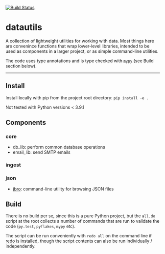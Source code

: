 
[![Build Status](https://travis-ci.com/tkuriyama/datautils.svg?branch=master)](https://travis-ci.com/tkuriyama/datautils)

# datautils

A collection of lightweight utilities for working with data. Most things here are convenince functions that wrap lower-level libraries, intended to be used as components in a larger project, or as simple command-line utilities.

The code uses type annotations and is type checked with [`mypy`](https://mypy.readthedocs.io/en/latest/index.html) (see Build section below).

<hr>

## Install

Install locally with pip from the project root directory: `pip install -e .`

Not tested with Python versions < 3.9.1


## Components

### core

- db_lib: perform common database operations
- email_lib: send SMTP emails

### ingest


### json

- [jbro](https://github.com/tkuriyama/datautils/tree/master/datautils/docs/jbro.md): command-line utility for browsing JSON files


## Build

There is no build per se, since this is a pure Python project, but the `all.do` script at the root collects a number of commands that are run to validate the code (`py.test`, `pyflakes`, `mypy` etc).

The script can be run conveniently with `redo all` on the command line if [redo](https://redo.readthedocs.io/en/latest/) is installed, though the script contents can also be run individually / independently.
